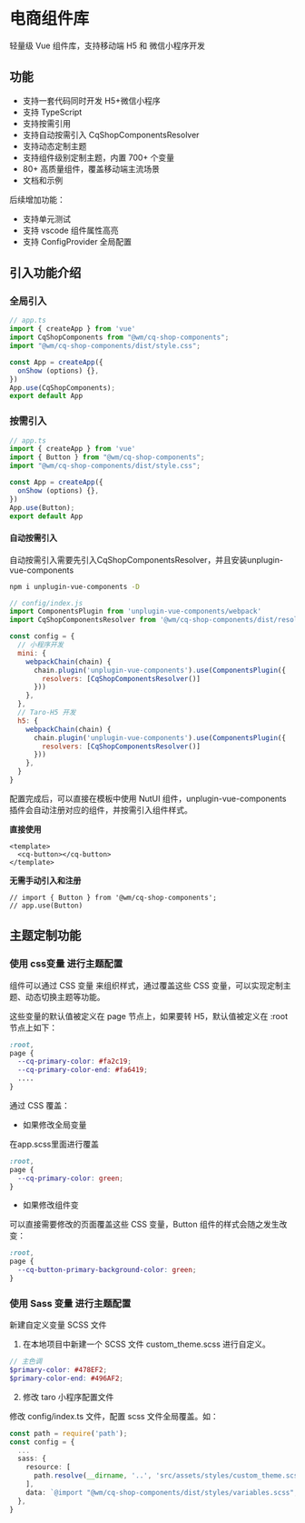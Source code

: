 # 电商组件库

轻量级 Vue 组件库，支持移动端 H5 和 微信小程序开发

## 功能

* 支持一套代码同时开发 H5+微信小程序
* 支持 TypeScript
* 支持按需引用
* 支持自动按需引入 CqShopComponentsResolver
* 支持动态定制主题
* 支持组件级别定制主题，内置 700+ 个变量
* 80+ 高质量组件，覆盖移动端主流场景
* 文档和示例

后续增加功能：
* 支持单元测试
* 支持 vscode 组件属性高亮
* 支持 ConfigProvider 全局配置

## 引入功能介绍

### 全局引入

```ts
// app.ts
import { createApp } from 'vue'
import CqShopComponents from "@wm/cq-shop-components";
import "@wm/cq-shop-components/dist/style.css";

const App = createApp({
  onShow (options) {},
})
App.use(CqShopComponents);
export default App

```

### 按需引入

```ts
// app.ts
import { createApp } from 'vue'
import { Button } from "@wm/cq-shop-components";
import "@wm/cq-shop-components/dist/style.css";

const App = createApp({
  onShow (options) {},
})
App.use(Button);
export default App

```

#### 自动按需引入

自动按需引入需要先引入CqShopComponentsResolver，并且安装unplugin-vue-components

```bash
npm i unplugin-vue-components -D
```

```js
// config/index.js
import ComponentsPlugin from 'unplugin-vue-components/webpack'
import CqShopComponentsResolver from '@wm/cq-shop-components/dist/resolver'

const config = {
  // 小程序开发
  mini: {
    webpackChain(chain) {
      chain.plugin('unplugin-vue-components').use(ComponentsPlugin({
        resolvers: [CqShopComponentsResolver()]
      }))
    },
  },
  // Taro-H5 开发
  h5: {
    webpackChain(chain) {
      chain.plugin('unplugin-vue-components').use(ComponentsPlugin({
        resolvers: [CqShopComponentsResolver()]
      }))
    },
  }
}

```

配置完成后，可以直接在模板中使用 NutUI 组件，unplugin-vue-components 插件会自动注册对应的组件，并按需引入组件样式。

**直接使用**
```vue
<template>
  <cq-button></cq-button>
</template>

```
**无需手动引入和注册**

```vue
// import { Button } from '@wm/cq-shop-components';
// app.use(Button)
```


## 主题定制功能

### 使用 css变量 进行主题配置

组件可以通过 CSS 变量 来组织样式，通过覆盖这些 CSS 变量，可以实现定制主题、动态切换主题等功能。

这些变量的默认值被定义在 page 节点上，如果要转 H5，默认值被定义在 :root 节点上如下：

```scss
:root,
page {
  --cq-primary-color: #fa2c19;
  --cq-primary-color-end: #fa6419;
  ....
}
```
通过 CSS 覆盖：

- 如果修改全局变量

在app.scss里面进行覆盖

```css
:root,
page {
  --cq-primary-color: green;
}
```

- 如果修改组件变

可以直接需要修改的页面覆盖这些 CSS 变量，Button 组件的样式会随之发生改变：

```css
:root,
page {
  --cq-button-primary-background-color: green;
}
```

### 使用 Sass 变量 进行主题配置

新建自定义变量 SCSS 文件

1. 在本地项目中新建一个 SCSS 文件 custom_theme.scss 进行自定义。

```scss
// 主色调
$primary-color: #478EF2;
$primary-color-end: #496AF2;
```
2. 修改 taro 小程序配置文件

修改 config/index.ts 文件，配置 scss 文件全局覆盖。如：

```ts
const path = require('path');
const config = {
  ...
  sass: {
    resource: [
      path.resolve(__dirname, '..', 'src/assets/styles/custom_theme.scss')
    ],
    data: `@import "@wm/cq-shop-components/dist/styles/variables.scss";`
  },
}

```